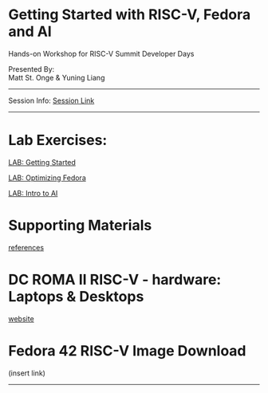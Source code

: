 # Getting Started with RISC-V, Fedora and AI
Hands-on Workshop for RISC-V Summit Developer Days 

Presented By:  
Matt St. Onge
&
Yuning Liang



--------------------------------------------------------------------

Session Info:
[Session Link](https://riscvdeveloperday2025.sched.com/event/28lka/getting-started-with-risc-v-linux-and-ai-matt-st-onge-red-hat-yuning-liang-deepcomputing)

--------------------------------------------------------------------

# Lab Exercises:

[LAB: Getting Started](https://github.com/mattstonge/riscv_summit_devdays_fedora_AI_workshop/blob/main/riscv-workshop.md) 

[LAB: Optimizing Fedora](https://github.com/mattstonge/riscv_summit_devdays_fedora_AI_workshop/blob/main/riscv-workshop2.md)

[LAB: Intro to AI](https://github.com/mattstonge/riscv_summit_devdays_fedora_AI_workshop/blob/main/riscv-workshop3.md)


# Supporting Materials

[references](https://github.com/mattstonge/riscv_summit_devdays_fedora_AI_workshop/blob/main/supporting-materials.md)

# DC ROMA II RISC-V - hardware: Laptops & Desktops

[website](https://deepcomputing.io/product/dc-roma-risc-v-laptop-ii) 



# Fedora 42 RISC-V Image Download
(insert link)

--------------------------------------------------------------------
